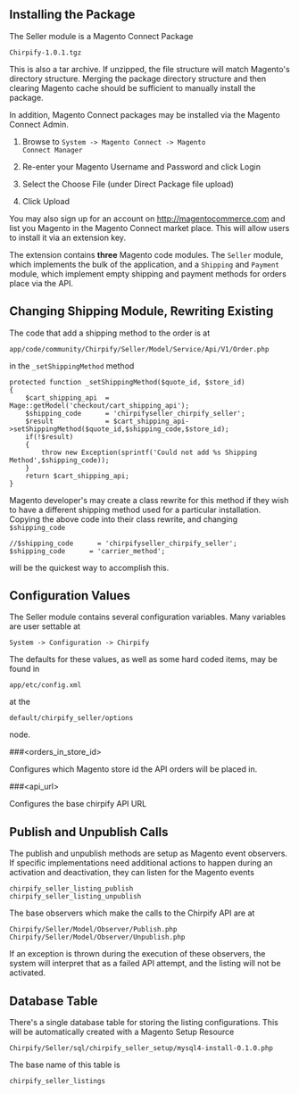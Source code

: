 Installing the Package
--------------------------------------------------
The Seller module is a Magento Connect Package

    Chirpify-1.0.1.tgz
    
This is also a tar archive.  If unzipped, the file structure will match Magento's directory structure.  Merging the package directory structure and then clearing Magento cache should be sufficient to manually install the package. 

In addition, Magento Connect packages may be installed via the Magento Connect Admin.

1. Browse to <code>System -&gt; Magento Connect -&gt; Magento Connect Manager</code>

2. Re-enter your Magento Username and Password and click Login

3. Select the Choose File (under Direct Package file upload)

4. Click Upload

You may also sign up for an account on http://magentocommerce.com and list you Magento in the Magento Connect market place.  This will allow users to install it via an extension key.

The extension contains **three** Magento code modules.  The <code>Seller</code> module, which implements the bulk of the application, and a <code>Shipping</code> and <code>Payment</code> module, which implement empty shipping and payment methods for orders place via the API.


Changing Shipping Module, Rewriting Existing
--------------------------------------------------
The code that add a shipping method to the order is at 

    app/code/community/Chirpify/Seller/Model/Service/Api/V1/Order.php

in the <code>\_setShippingMethod</code> method

    protected function _setShippingMethod($quote_id, $store_id)
    {
        $cart_shipping_api  = Mage::getModel('checkout/cart_shipping_api');
        $shipping_code      = 'chirpifyseller_chirpify_seller';
        $result             = $cart_shipping_api->setShippingMethod($quote_id,$shipping_code,$store_id);
        if(!$result)
        {
            throw new Exception(sprintf('Could not add %s Shipping Method',$shipping_code));
        }    
        return $cart_shipping_api;
    }

Magento developer's may create a class rewrite for this method if they wish to have a different shipping method used for a particular installation.  Copying the above code into their class rewrite, and changing <code>$shipping\_code</code>

    //$shipping_code      = 'chirpifyseller_chirpify_seller';
    $shipping_code      = 'carrier_method';
    
will be the quickest way to accomplish this.    

Configuration Values
--------------------------------------------------
The Seller module contains several configuration variables.  Many variables are user settable at 

    System -> Configuration -> Chirpify
    
The defaults for these values, as well as some hard coded items, may be found in 

    app/etc/config.xml
    
at the

    default/chirpify_seller/options

node.  

###&lt;orders\_in\_store\_id&gt;

Configures which Magento store id the API orders will be placed in.


###&lt;api\_url&gt;

Configures the base chirpify API URL

Publish and Unpublish Calls
--------------------------------------------------
The publish and unpublish methods are setup as Magento event observers.  If specific implementations need additional actions to happen during an activation and deactivation, they can listen for the Magento events

    chirpify_seller_listing_publish
    chirpify_seller_listing_unpublish
    
The base observers which make the calls to the Chirpify API are at

    Chirpify/Seller/Model/Observer/Publish.php
    Chirpify/Seller/Model/Observer/Unpublish.php

If an exception is thrown during the execution of these observers, the system will interpret that as a failed API attempt, and the listing will not be activated. 

Database Table
--------------------------------------------------
There's a single database table for storing the listing configurations. This will be automatically created with a Magento Setup Resource

    Chirpify/Seller/sql/chirpify_seller_setup/mysql4-install-0.1.0.php

The base name of this table is 

    chirpify_seller_listings

